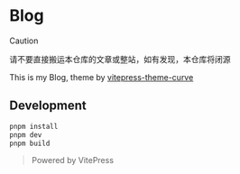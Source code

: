 # Blog

> [!CAUTION]
> 请不要直接搬运本仓库的文章或整站，如有发现，本仓库将闭源

This is my Blog, theme by [vitepress-theme-curve](https://github.com/imsyy/vitepress-theme-curve)

## Development

```bash
pnpm install
pnpm dev
pnpm build
```

> Powered by VitePress
